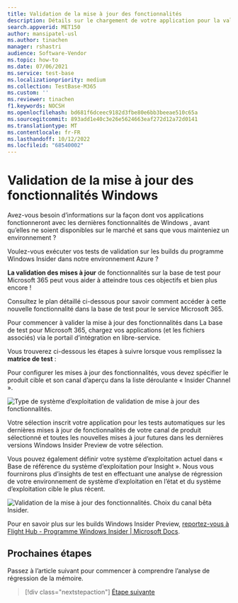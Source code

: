 ```yaml
---
title: Validation de la mise à jour des fonctionnalités
description: Détails sur le chargement de votre application pour la validation des mises à jour de fonctionnalités
search.appverid: MET150
author: mansipatel-usl
ms.author: tinachen
manager: rshastri
audience: Software-Vendor
ms.topic: how-to
ms.date: 07/06/2021
ms.service: test-base
ms.localizationpriority: medium
ms.collection: TestBase-M365
ms.custom: ''
ms.reviewer: tinachen
f1.keywords: NOCSH
ms.openlocfilehash: bd681f6dceec9182d3fbe80e6bb3beeae510c65a
ms.sourcegitcommit: 893add1e40c3e26e5624663eaf272d12a72d0141
ms.translationtype: MT
ms.contentlocale: fr-FR
ms.lasthandoff: 10/12/2022
ms.locfileid: "68540002"
---
```

# <a name="windows-feature-update-validation"></a>Validation de la mise à jour des fonctionnalités Windows

Avez-vous besoin d’informations sur la façon dont vos applications fonctionneront avec les dernières fonctionnalités de Windows , avant qu’elles ne soient disponibles sur le marché et sans que vous mainteniez un environnement ? 

Voulez-vous exécuter vos tests de validation sur les builds du programme Windows Insider dans notre environnement Azure ? 

**La validation des mises à jour** de fonctionnalités sur la base de test pour Microsoft 365 peut vous aider à atteindre tous ces objectifs et bien plus encore ! 

Consultez le plan détaillé ci-dessous pour savoir comment accéder à cette nouvelle fonctionnalité dans la base de test pour le service Microsoft 365. 

Pour commencer à valider la mise à jour des fonctionnalités dans La base de test pour Microsoft 365, chargez vos applications (et les fichiers associés) via le portail d’intégration en libre-service. 

Vous trouverez ci-dessous les étapes à suivre lorsque vous remplissez la **matrice de test** : 

Pour configurer les mises à jour des fonctionnalités, vous devez spécifier le produit cible et son canal d’aperçu dans la liste déroulante « Insider Channel ». 

![Type de système d’exploitation de validation de mise à jour des fonctionnalités.](Media/windowsfeatureupdatevalidation01-featureupdate.png)

Votre sélection inscrit votre application pour les tests automatiques sur les dernières mises à jour de fonctionnalités de votre canal de produit sélectionné et toutes les nouvelles mises à jour futures dans les dernières versions Windows Insider Preview de votre sélection. 

Vous pouvez également définir votre système d’exploitation actuel dans « Base de référence du système d’exploitation pour Insight ». Nous vous fournirons plus d’insights de test en effectuant une analyse de régression de votre environnement de système d’exploitation en l’état et du système d’exploitation cible le plus récent. 

![Validation de la mise à jour des fonctionnalités. Choix du canal bêta Insider.](Media/windowsfeatureupdatevalidation02-osbaseline.png) 

Pour en savoir plus sur les builds Windows Insider Preview, [reportez-vous à Flight Hub - Programme Windows Insider | Microsoft Docs](/../../../../MicrosoftDocs/windows-insider/tree/public/wip/flight-hub/index.md).


## <a name="next-steps"></a>Prochaines étapes

Passez à l’article suivant pour commencer à comprendre l’analyse de régression de la mémoire.
> [!div class="nextstepaction"]
> [Étape suivante](memory.md)

<!---
Add button for next page
-->
